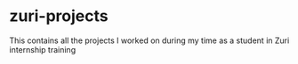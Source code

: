 # zuri-projects
This contains all the projects  I worked on during my time as a student in Zuri internship training
